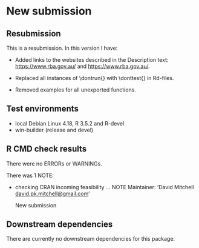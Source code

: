 # New submission

## Resubmission

This is a resubmission.  In this version I have:

* Added links to the websites described in the Description text:
  <https://www.rba.gov.au/> and <https://www.rba.gov.au/>.

* Replaced all instances of \dontrun{} with \donttest{} in Rd-files.

* Removed examples for all unexported functions.


## Test environments
* local Debian Linux 4.18, R 3.5.2 and R-devel
* win-builder (release and devel)


## R CMD check results
There were no ERRORs or WARNINGs.

There was 1 NOTE:

* checking CRAN incoming feasibility ... NOTE
    Maintainer: ‘David Mitchell <david.pk.mitchell@gmail.com>’
 
  New submission


## Downstream dependencies
There are currently no downstream dependencies for this package.

